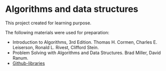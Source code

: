 # Algorithms and data structures

This project created for learning purpose.

The following materials were used for preparation:

* Introduction to Algorithms, 3rd Edition. Thomas H. Cormen, Charles E. Leiserson, Ronald L. Rivest, Clifford Stein.
* Problem Solving with Algorithms and Data Structures. Brad Miller, David Ranum.
* [Github-libraries](https://github.com/tayllan/awesome-algorithms#github-libraries)
